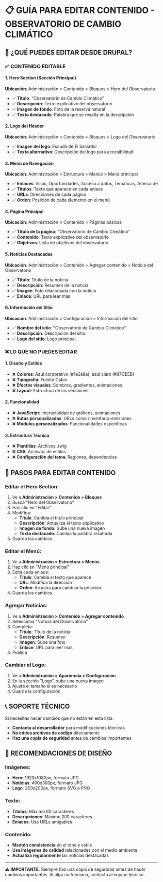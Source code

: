 # 📋 GUÍA PARA EDITAR CONTENIDO - OBSERVATORIO DE CAMBIO CLIMÁTICO

## 🎯 ¿QUÉ PUEDES EDITAR DESDE DRUPAL?

### ✅ **CONTENIDO EDITABLE**

#### **1. Hero Section (Sección Principal)**
**Ubicación**: Administración > Contenido > Bloques > Hero del Observatorio
- ✅ **Título**: "Observatorio de Cambio Climático"
- ✅ **Descripción**: Texto explicativo del observatorio
- ✅ **Imagen de fondo**: Foto de la reserva natural
- ✅ **Texto destacado**: Palabra que se resalta en la descripción

#### **2. Logo del Header**
**Ubicación**: Administración > Contenido > Bloques > Logo del Observatorio
- ✅ **Imagen del logo**: Escudo de El Salvador
- ✅ **Texto alternativo**: Descripción del logo para accesibilidad

#### **3. Menú de Navegación**
**Ubicación**: Administración > Estructura > Menús > Menú principal
- ✅ **Enlaces**: Inicio, Oportunidades, Acceso a datos, Temáticas, Acerca de
- ✅ **Títulos**: Texto que aparece en cada enlace
- ✅ **URLs**: Direcciones de cada página
- ✅ **Orden**: Posición de cada elemento en el menú

#### **4. Página Principal**
**Ubicación**: Administración > Contenido > Páginas básicas
- ✅ **Título de la página**: "Observatorio de Cambio Climático"
- ✅ **Contenido**: Texto explicativo del observatorio
- ✅ **Objetivos**: Lista de objetivos del observatorio

#### **5. Noticias Destacadas**
**Ubicación**: Administración > Contenido > Agregar contenido > Noticia del Observatorio
- ✅ **Título**: Título de la noticia
- ✅ **Descripción**: Resumen de la noticia
- ✅ **Imagen**: Foto relacionada con la noticia
- ✅ **Enlace**: URL para leer más

#### **6. Información del Sitio**
**Ubicación**: Administración > Configuración > Información del sitio
- ✅ **Nombre del sitio**: "Observatorio de Cambio Climático"
- ✅ **Descripción**: Descripción del sitio
- ✅ **Logo del sitio**: Logo principal

### ❌ **LO QUE NO PUEDES EDITAR**

#### **1. Diseño y Estilos**
- ❌ **Colores**: Azul corporativo (#1e3a8a), azul claro (#87CEEB)
- ❌ **Tipografía**: Fuente Cabin
- ❌ **Efectos visuales**: Sombras, gradientes, animaciones
- ❌ **Layout**: Estructura de las secciones

#### **2. Funcionalidad**
- ❌ **JavaScript**: Interactividad de gráficos, animaciones
- ❌ **Rutas personalizadas**: URLs como /inventario-emisiones
- ❌ **Módulos personalizados**: Funcionalidades específicas

#### **3. Estructura Técnica**
- ❌ **Plantillas**: Archivos .twig
- ❌ **CSS**: Archivos de estilos
- ❌ **Configuración del tema**: Regiones, dependencias

## 🔧 **PASOS PARA EDITAR CONTENIDO**

### **Editar el Hero Section:**
1. Ve a **Administración > Contenido > Bloques**
2. Busca "Hero del Observatorio"
3. Haz clic en "Editar"
4. Modifica:
   - **Título**: Cambia el título principal
   - **Descripción**: Actualiza el texto explicativo
   - **Imagen de fondo**: Sube una nueva imagen
   - **Texto destacado**: Cambia la palabra resaltada
5. Guarda los cambios

### **Editar el Menú:**
1. Ve a **Administración > Estructura > Menús**
2. Haz clic en "Menú principal"
3. Edita cada enlace:
   - **Título**: Cambia el texto que aparece
   - **URL**: Modifica la dirección
   - **Orden**: Arrastra para cambiar la posición
4. Guarda los cambios

### **Agregar Noticias:**
1. Ve a **Administración > Contenido > Agregar contenido**
2. Selecciona "Noticia del Observatorio"
3. Completa:
   - **Título**: Título de la noticia
   - **Descripción**: Resumen
   - **Imagen**: Sube una foto
   - **Enlace**: URL para leer más
4. Publica

### **Cambiar el Logo:**
1. Ve a **Administración > Apariencia > Configuración**
2. En la sección "Logo", sube una nueva imagen
3. Ajusta el tamaño si es necesario
4. Guarda la configuración

## 📞 **SOPORTE TÉCNICO**

Si necesitas hacer cambios que no están en esta lista:
- **Contacta al desarrollador** para modificaciones técnicas
- **No edites archivos de código** directamente
- **Haz una copia de seguridad** antes de cambios importantes

## 🎨 **RECOMENDACIONES DE DISEÑO**

### **Imágenes:**
- **Hero**: 1920x1080px, formato JPG
- **Noticias**: 400x300px, formato JPG
- **Logo**: 200x200px, formato SVG o PNG

### **Texto:**
- **Títulos**: Máximo 60 caracteres
- **Descripciones**: Máximo 200 caracteres
- **Enlaces**: Usa URLs amigables

### **Contenido:**
- **Mantén consistencia** en el tono y estilo
- **Usa imágenes de calidad** relacionadas con el medio ambiente
- **Actualiza regularmente** las noticias destacadas

---

**⚠️ IMPORTANTE**: Siempre haz una copia de seguridad antes de hacer cambios importantes. Si algo no funciona, contacta al equipo técnico.
